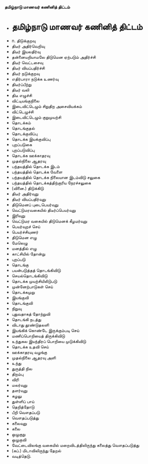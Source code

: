 **தமிழ்நாடு மாணவர் கணினித் திட்டம்**
- # தமிழ்நாடு மாணவர் கணினித் திட்டம்
- n. திடுக்குறவு
- திடீர் அதிர்வெறிவு
- திடீர் இயலதிர்வு
- தன்னையறியாமலே திடுமென ஏற்படும் அதிர்ச்சி
- திடீர் வெட்டசைவு
- திடீர் வியப்பதிர்ச்சி
- திடீர் நடுக்குறவு
- எதிர்பாரா நடுக்க உணர்வு
- திடீர்ப்பீற்று
- திடீர் வலி
- திடீ எழுச்சி
- விட்டியங்குநிலை
- இடைவிட்டெழும் சிறுதிற அசைவியக்கம்
- விட்டெழுச்சி
- இடைவிட்டெழும் குறுமுயற்சி
- தொடக்கம்
- தொடங்குதல்
- தொடக்குவிப்பு
- தொடக்க இயக்குவிப்பு
- புறப்படுகை
- புறப்படுவிப்பு
- தொடக்க ஊக்காதரவு
- முதல்நிலை ஆதரவு
- பந்தயத்தில் தொடக்க இடம்
- பந்தயத்தில் தொடக்க வேளை
- பந்தயத்தில் தொடக்க நிலையான இடம்விடு சலுகை
- பந்தயத்தில் தொடக்கத்திற்குரிய நேரச்சலுகை
- (வினை.) திடுக்கிடு
- திடீர் அதிர்வுறு
- திடீர் வியப்பதிர்வுறு
- திடுமெனப் புடைபெயர்வுறு
- வெட்டுமரவகையில் திடீர்ப்பெயர்வுறு
- இரிவுறு
- வெட்டுமர வகையில் திடுமெனக் கீழமர்வுறு
- பெயர்வுறச் செய்
- பெயர்ச்சியுணர்
- திடுமென எழு
- மேலெழு
- மனத்தில் எழு
- காட்சியில் தோன்று
- புறப்படு
- தொடங்கு
- பயன்படுத்தத் தொடங்கிவிடு
- செயல்தொடங்கிவிடு
- தொடக்க முயற்சியிலீடுபடு
- முன்னேற்பாடுகள் செய்
- தொடக்கமுறு
- இயங்குவி
- தொடங்குவி
- நிறுவு
- புதுவதாகத் தோற்றுவி
- தொடங்கி நடத்து
- விடாது தூண்டுதலளி
- இயங்கிக் கொண்டே இருக்கும்படி செய்
- மணிப்பொறியைத் திருக்கிவிடு
- உந்துகல இயந்திரப் பொறியை முடுக்கிவிடு
- தொடக்க உதவி செய்
- ஊக்காதரவு வழங்கு
- முதல்நிலை ஆதரவு அளி
- உந்து
- துருத்தி நில
- திறம்பு
- விரி
- மலர்வுறு
- தளர்வுறு
- கழலு
- துள்ளிப் பாய்
- தெறித்தோடு
- பீறி வௌதப்படு
- வௌதப்படுத்து
- கலைவுறு
- கலை
- ஒழுகுறு
- ஒழுகுவி
- வேட்டைவிலங்கு வகையில் மறைவிடத்திலிருந்து கலைத்து வௌதப்படுத்து
- (கப்.) மிடாவிலிருந்து தேறல்
- வடித்தெடு.

